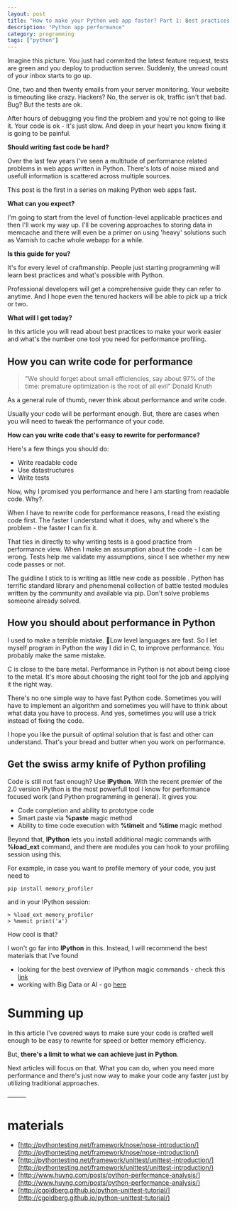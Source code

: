 ```yaml
---
layout: post
title: "How to make your Python web app faster? Part 1: Best practices and basic tools"
description: "Python app performance"
category: programming
tags: ["python"] 
---
```


Imagine this picture. You just had commited the latest feature request,
tests are green and you deploy to production server. Suddenly, the unread count of your inbox starts to go up. 

One, two and then twenty emails from your server monitoring. Your website is timeouting like crazy.
Hackers? No, the server is ok, traffic isn't that bad. 
Bug? But the tests are ok.

After hours of debugging you find the problem and you're not going to like it. Your code is ok - it's just slow.
And deep in your heart you know fixing it is going to be painful.

**Should writing fast code be hard?**

Over the last few years I've seen a multitude of performance related problems in web apps written in Python.
There's lots of noise mixed and usefull information is scattered across multiple sources.

This post is the first in a series on making Python web apps fast. 

**What can you expect?**

I'm going to start from the level of function-level applicable practices and then I'll work my way up. I'll be covering approaches to storing data in memcache and there will even be a primer on using 'heavy' solutions such as Varnish to cache whole webapp for a while.

**Is this guide for you?**

It's for every level of craftmanship. People just starting programming will learn best practices and what's possible with Python.

Professional developers will get a comprehensive guide they can refer to anytime. And I hope even the tenured hackers will be able to pick up a trick or two.

**What will I get today?**

In this article you will read about best practices to make your work easier and what's the number one tool you need for performance profiling.

## How you can write code for performance

> "We should forget about small efficiencies, say about 97% of the time: premature optimization is the root of all evil" Donald Knuth

As a general rule of thumb, never think about performance and write code. 

Usually your code will be performant enough. But, there are cases when you will need to tweak the performance of your code. 

**How can you write code that's easy to rewrite for performance?**
 
Here's a few things you should do:

- Write readable code 
- Use datastructures  
- Write tests

Now, why I promised you performance and here I am starting from readable code. Why?. 

When I have to rewrite code for performance reasons, I read the existing code first. The faster I understand what it does, why and where's the problem - the faster I can fix it.  

That ties in directly to why writing tests is a good practice from performance view. When I make an assumption about the code  - I can be wrong. Tests help me validate my assumptions, since I see whether my new code passes or not.

The guidline I stick to is writing as little new code as possible . Python has terrific standard library and phenomenal collection of battle tested modules written by the community and available via pip.  Don't solve problems someone already solved.


## How you should about performance in Python

I used to make a terrible mistake. 
Low level languages are fast. So I let myself program in Python the way I did in C, to improve performance. You probably make the same mistake.

C is close to the bare metal. Performance in Python is not about being close to the metal. It's more about choosing the right tool for the job and applying it the right way.

There's no one simple way to have fast Python code. Sometimes you will have to implement an algorithm and sometimes you will have to think about what data you have to process. And yes, sometimes you will use a trick instead of fixing the code.

I hope you like the pursuit of optimal solution that is fast  and other can understand. That's your bread and butter when you work on performance.

## Get the swiss army knife of Python profiling

Code is still not fast enough? Use **IPython**. With the recent premier of the 2.0
version IPython is the most powerfull tool I know for performance focused work (and Python programming in general). 
It gives you:

- Code completion and ability to prototype code
- Smart paste via **%paste** magic method
- Ability to time code execution with **%timeit**  and **%time** magic method

Beyond that, **IPython** lets you install additional magic commands with **%load_ext** command, and there are modules you can hook to your profiling session using this.

For example, in case you want to profile memory of your code, you just need to 
```
pip install memory_profiler
```

and in your IPython session:

```
> %load_ext memory_profiler
> %memit print('a')
```
How cool is that? 

I won't go far into **IPython** in this. Instead, I will recommend the best materials that I've found

- looking for the best overview of IPython magic commands - check this [link](http://pynash.org/2013/03/06/timing-and-profiling.html)
- working with Big Data or AI - go [here](http://scikit-learn.org/dev/developers/performance.html#profiling-python-code) 

# Summing up

In this article I've covered ways to make sure your code is crafted well enough to be easy to rewrite for speed or better memory efficiency.

But, **there's a limit to what we can achieve just in Python**. 

Next articles will focus on that. What you can do, when you need more performance and there's just now way to make your code any faster just by utilizing traditional approaches.




———
# materials


- [http://pythontesting.net/framework/nose/nose-introduction/](http://pythontesting.net/framework/nose/nose-introduction/)
- [http://pythontesting.net/framework/unittest/unittest-introduction/](http://pythontesting.net/framework/unittest/unittest-introduction/)
- [http://www.huyng.com/posts/python-performance-analysis/](http://www.huyng.com/posts/python-performance-analysis/)
- [http://cgoldberg.github.io/python-unittest-tutorial/](http://cgoldberg.github.io/python-unittest-tutorial/)
